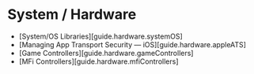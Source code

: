 # System / Hardware

<div class="guides-toc">

* [System/OS Libraries][guide.hardware.systemOS]
* [Managing App Transport Security — iOS][guide.hardware.appleATS]
* [Game Controllers][guide.hardware.gameControllers]
* [MFi Controllers][guide.hardware.mfiControllers]

</div>

<div style="display: none;">

### [System/OS Libraries][guide.hardware.systemOS]
### [Managing App Transport Security — iOS][guide.hardware.appleATS]
### [Game Controllers][guide.hardware.gameControllers]
### [MFi Controllers][guide.hardware.mfiControllers]

</div>
